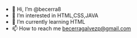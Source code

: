- 👋 Hi, I’m @becerra8
- 👀 I’m interested in HTML,CSS,JAVA
- 🌱 I’m currently learning HTML
- 📫 How to reach me becerragalvezp@gmail.com

<!---dwde
becerra8/becerra8 is a ✨ special ✨ repository because its `README.md` (this file) appears on your GitHub profile.
You can click the Preview link to take a look at your changes.
--->
